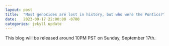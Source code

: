 ```yaml
---
layout: post
title:  "Most genocides are lost in history, but who were the Pontics?"
date:   2023-09-17 22:00:00 -0700
categories: jekyll update
---
```

This blog will be released around 10PM PST on Sunday, September 17th.